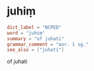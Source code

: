 # juhiṃ

``` toml
dict_label = "NCPED"
word = "juhiṃ"
summary = "of juhati"
grammar_comment = "aor. 1 sg."
see_also = ["juhati"]
```

of juhati

